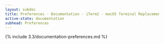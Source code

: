 ```yaml
---
layout: subdoc
title: Preferences - Documentation - iTerm2 - macOS Terminal Replacement
active-state: documentation
subhead: Preferences
---
```

{% include 3.3/documentation-preferences.md %}
